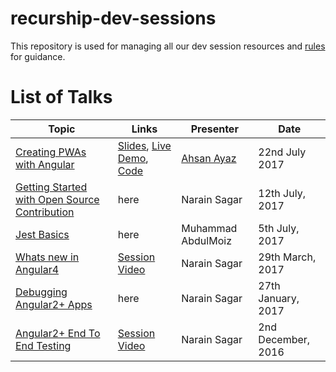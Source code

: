 # recurship-dev-sessions

This repository is used for managing all our dev session resources and [rules](rules.md) for guidance.

# List of Talks

| Topic | Links | Presenter | Date |
|---------|---------|---------------|--------|
| [Creating PWAs with Angular](sessions/pwas-using-angular/) | [Slides](https://slides.com/ahsanayaz/creating-pwas-using-angular/), [Live Demo](https://ahsanayaz.github.io/ng-books-pwa), [Code](https://github.com/AhsanAyaz/ng-books-pwa)| [Ahsan Ayaz](https://github.com/ahsanayaz) | 22nd July 2017
| [Getting Started with Open Source Contribution](sessions/opensource-contribution/) | here | Narain Sagar | 12th July, 2017
| [Jest Basics](sessions/jest/readme.md) | here | Muhammad AbdulMoiz | 5th July, 2017 |
| [Whats new in Angular4](sessions/ng4/) | [Session Video](https://youtu.be/cKz6O6r9sCY) | Narain Sagar | 29th March, 2017
| [Debugging Angular2+ Apps](sessions/ng-debugging/) | here | Narain Sagar | 27th January, 2017
| [Angular2+ End To End Testing](sessions/ng-e2e-testing/) | [Session Video](https://youtu.be/rpXKZQmFtLM) | Narain Sagar | 2nd December, 2016
